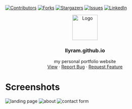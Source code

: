 [![Contributors][contributors-shield]][contributors-url]
[![Forks][forks-shield]][forks-url]
[![Stargazers][stars-shield]][stars-url]
[![Issues][issues-shield]][issues-url]
[![LinkedIn][linkedin-shield]][linkedin-url]

<div align="center">
  <a href="https://github.com/llyram/llyram.github.io">
    <img src="assets/img/icon.png" alt="Logo" width="80" height="80">
  </a>

<h3 align="center">llyram.github.io</h3>

  <p align="center">
    my personal portfolio website
    <br />
    <a href="https://maryll-castelino.github.io/">View</a>
    ·
    <a href="https://github.com/llyram/llyram.github.io/issues">Report Bug</a>
    ·
    <a href="https://github.com/llyram/llyram.github.io/issues">Request Feature</a>
  </p>
</div>

# Screenshots

![landing page](assets/img/thumbnail/Index.png)
![about](assets/img/thumbnail/about.png)
![contact form](assets/img/thumbnail/contact.png)

<!-- MARKDOWN LINKS & IMAGES -->
<!-- https://www.markdownguide.org/basic-syntax/#reference-style-links -->
[contributors-shield]: https://img.shields.io/github/contributors/llyram/llyram.github.io.svg?style=for-the-badge
[contributors-url]: https://github.com/llyram/llyram.github.io/graphs/contributors
[forks-shield]: https://img.shields.io/github/forks/llyram/llyram.github.io.svg?style=for-the-badge
[forks-url]: https://github.com/llyram/llyram.github.io/network/members
[stars-shield]: https://img.shields.io/github/stars/llyram/llyram.github.io.svg?style=for-the-badge
[stars-url]: https://github.com/llyram/llyram.github.io/stargazers
[issues-shield]: https://img.shields.io/github/issues/llyram/llyram.github.io.svg?style=for-the-badge
[issues-url]: https://github.com/llyram/llyram.github.io/issues
[linkedin-shield]: https://img.shields.io/badge/-LinkedIn-black.svg?style=for-the-badge&logo=linkedin&colorB=555
[linkedin-url]: https://linkedin.com/in/maryll-castelino-364085192/